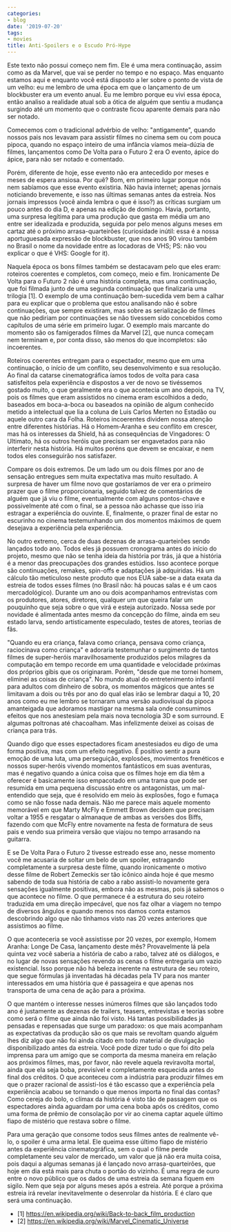 ```yaml
---
categories:
- blog
date: '2019-07-20'
tags:
- movies
title: Anti-Spoilers e o Escudo Pró-Hype
---
```


Este texto não possui começo nem fim. Ele é uma mera continuação, assim como as da Marvel, que vai se perder no tempo e no espaço. Mas enquanto estamos aqui e enquanto você está disposto a ler sobre o ponto de vista de um velho: eu me lembro de uma época em que o lançamento de um blockbuster era um evento anual. Eu me lembro porque eu vivi essa época, então analiso a realidade atual sob a ótica de alguém que sentiu a mudança surgindo até um momento que o contraste ficou aparente demais para não ser notado.

Comecemos com o tradicional advérbio de velho: "antigamente", quando nossos pais nos levavam para assistir filmes no cinema sem ou com pouca pipoca, quando no espaço inteiro de uma infância víamos meia-dúzia de filmes, lançamentos como De Volta para o Futuro 2 era O evento, ápice do ápice, para não ser notado e comentado.

Porém, diferente de hoje, esse evento não era antecedido por meses e meses de espera ansiosa. Por quê? Bom, em primeiro lugar porque nós nem sabíamos que esse evento existiria. Não havia internet; apenas jornais noticiando brevemente, e isso nas últimas semanas antes da estreia. Nos jornais impressos (você ainda lembra o que é isso?) as críticas surgiam um pouco antes do dia D, e apenas na edição de domingo. Havia, portanto, uma surpresa legítima para uma produção que gasta em média um ano entre ser idealizada e produzida, seguida por pelo menos alguns meses em cartaz até o próximo arrasa-quarteirões (curiosidade inútil: essa é a nossa aportuguesada expressão de blockbuster, que nos anos 90 virou também no Brasil o nome da novidade entre as locadoras de VHS; PS: não vou explicar o que é VHS: Google for it).

Naquela época os bons filmes também se destacavam pelo que eles eram: roteiros coerentes e completos, com começo, meio e fim. Ironicamente De Volta para o Futuro 2 não é uma história completa, mas uma continuação, que foi filmada junto de uma segunda continuação que finalizaria uma trilogia [1]. O exemplo de uma continuação bem-sucedida vem bem a calhar para eu explicar que o problema que estou analisando não é sobre continuações, que sempre existiram, mas sobre as serialização de filmes que não pediriam por continuações se não tivessem sido concebidos como capítulos de uma série em primeiro lugar. O exemplo mais marcante do momento são os famigerados filmes da Marvel [2], que nunca começam nem terminam e, por conta disso, são menos do que incompletos: são incoerentes.

Roteiros coerentes entregam para o espectador, mesmo que em uma continuação, o início de um conflito, seu desenvolvimento e sua resolução. Ao final da catarse cinematográfica íamos todos de volta para casa satisfeitos pela experiência e dispostos a ver de novo se tivéssemos gostado muito, o que geralmente era o que acontecia um ano depois, na TV, pois os filmes que eram assistidos no cinema eram escolhidos a dedo, baseados em boca-a-boca ou baseados na opinião de algum conhecido metido a intelectual que lia a coluna de Luis Carlos Merten no Estadão ou aquele outro cara da Folha. Roteiros incoerentes dividem nossa atenção entre diferentes histórias. Há o Homem-Aranha e seu conflito em crescer, mas há os interesses da Shield, há as consequências de Vingadores: O Ultimato, há os outros heróis que precisam ser engavetados para não interferir nesta história. Há muitos poréns que devem se encaixar, e nem todos eles conseguirão nos satisfazer.

Compare os dois extremos. De um lado um ou dois filmes por ano de sensação entregues sem muita expectativa mas muito resultado. A surpresa de haver um filme novo que gostaríamos de ver era o primeiro prazer que o filme proporcionaria, seguido talvez de comentários de alguém que já viu o filme, eventualmente com alguns pontos-chave e possivelmente até com o final, se a pessoa não achasse que isso iria estragar a experiência do ouvinte. E, finalmente, o prazer final de estar no escurinho no cinema testemunhando um dos momentos máximos de quem desejava a experiência pela experiência.

No outro extremo, cerca de duas dezenas de arrasa-quarteirões sendo lançados todo ano. Todos eles já possuem cronograma antes do início do projeto, mesmo que não se tenha ideia da história por trás, já que a história é a menor das preocupações dos grandes estúdios. Isso acontece porque são continuações, remakes, spin-offs e adaptações já adquiridas. Há um cálculo tão meticuloso neste produto que nos EUA sabe-se a data exata da estreia de todos esses filmes (no Brasil não: há poucas salas e é um caos mercadológico). Durante um ano ou dois acompanhamos entrevistas com os produtores, atores, diretores, qualquer um que queira falar um pouquinho que seja sobre o que virá e esteja autorizado. Nossa sede por novidade é alimentada antes mesmo da concepção do filme, ainda em seu estado larva, sendo artisticamente especulado, testes de atores, teorias de fãs.

"Quando eu era criança, falava como criança, pensava como criança, raciocinava como criança" e adoraria testemunhar o surgimento de tantos filmes de super-heróis maravilhosamente produzidos pelos milagres da computação em tempo recorde em uma quantidade e velocidade próximas dos próprios gibis que os originaram. Porém, "desde que me tornei homem, eliminei as coisas de criança". No mundo atual do entretenimento infantil para adultos com dinheiro de sobra, os momentos mágicos que antes se limitavam a dois ou três por ano do qual elas irão se lembrar daqui a 10, 20 anos como eu me lembro se tornaram uma versão audiovisual da pipoca amanteigada que adoramos mastigar na mesma sala onde consumimos efeitos que nos anestesiam pela mais nova tecnologia 3D e som surround. E algumas poltronas até chacoalham. Mas infelizmente deixei as coisas de criança para trás.

Quando digo que esses espectadores ficam anestesiados eu digo de uma forma positiva, mas com um efeito negativo. É positivo sentir a pura emoção de uma luta, uma perseguição, explosões, movimentos frenéticos e nossos super-heróis vivendo momentos fantásticos em suas aventuras, mas é negativo quando a única coisa que os filmes hoje em dia têm a oferecer é basicamente isso empacotado em uma trama que pode ser resumida em uma pequena discussão entre os antagonistas, um mal-entendido que seja, que é resolvido em meio às explosões, fogo e fumaça como se não fosse nada demais. Não me parece mais aquele momento memorável em que Marty McFly e Emmett Brown decidem que precisam voltar a 1955 e resgatar o almanaque de ambas as versões dos Biffs, fazendo com que McFly entre novamente na festa de formatura de seus pais e vendo sua primeira versão que viajou no tempo arrasando na guitarra.

E se De Volta Para o Futuro 2 tivesse estreado esse ano, nesse momento você me acusaria de soltar um belo de um spoiler, estragando completamente a surpresa deste filme, quando ironicamente o motivo desse filme de Robert Zemeckis ser tão icônico ainda hoje é que mesmo sabendo de toda sua história de cabo a rabo assisti-lo novamente gera sensações igualmente positivas, embora não as mesmas, pois já sabemos o que acontece no filme. O que permanece é a estrutura do seu roteiro traduzida em uma direção impecável, que nos faz olhar a viagem no tempo de diversos ângulos e quando menos nos damos conta estamos descobrindo algo que não tínhamos visto nas 20 vezes anteriores que assistimos ao filme.

O que aconteceria se você assistisse por 20 vezes, por exemplo, Homem Aranha: Longe De Casa, lançamento deste mês? Provavelmente lá pela quinta vez você saberia a história de cabo a rabo, talvez até os diálogos, e no lugar de novas sensações revendo as cenas o filme entregaria um vazio existencial. Isso porque não há beleza inerente na estrutura de seu roteiro, que segue fórmulas já inventadas há décadas pela TV para nos manter interessados em uma história que é passageira e que apenas nos transporta de uma cena de ação para a próxima.

O que mantém o interesse nesses inúmeros filmes que são lançados todo ano é justamente as dezenas de trailers, teasers, entrevistas e teorias sobre como será o filme que ainda não foi visto. Há tantas possibilidades já pensadas e repensadas que surge um paradoxo: os que mais acompanham as expectativas da produção são os que mais se revoltam quando alguém lhes diz algo que não foi ainda citado em todo material de divulgação disponibilizado antes da estreia. Você pode dizer tudo o que foi dito pela imprensa para um amigo que se comporta da mesma maneira em relação aos próximos filmes, mas, por favor, não revele aquela reviravolta mortal, ainda que ela seja boba, previsível e completamente esquecida antes do final dos créditos. O que aconteceu com a indústria para produzir filmes em que o prazer racional de assisti-los é tão escasso que a experiência pela experiência acabou se tornando o que menos importa no final das contas? Como cereja do bolo, o clímax da história é visto tão de passagem que os espectadores ainda aguardam por uma cena boba após os créditos, como uma forma de prêmio de consolação por vir ao cinema captar aquele último fiapo de mistério que restava sobre o filme.

Para uma geração que consome todos seus filmes antes de realmente vê-lo, o spoiler é uma arma letal. Ele queima esse último fiapo de mistério antes da experiência cinematográfica, sem o qual o filme perde completamente seu valor de mercado, um valor que já não era muita coisa, pois daqui a algumas semanas já é lançado novo arrasa-quarteirões, que hoje em dia está mais para chuta o portão do vizinho. É uma regra de ouro entre o novo público que os dados de uma estreia da semana fiquem em sigilo. Nem que seja por alguns meses após a estreia. Até porque a próxima estreia irá revelar inevitavelmente o desenrolar da história. E é claro que será uma continuação.

 - [1] https://en.wikipedia.org/wiki/Back-to-back_film_production
 - [2] https://en.wikipedia.org/wiki/Marvel_Cinematic_Universe
